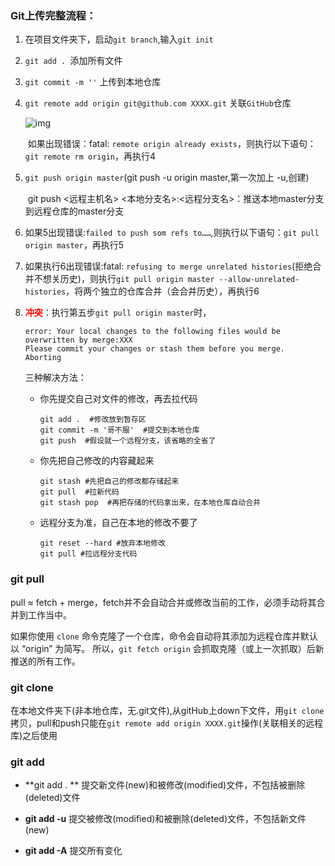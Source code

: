 ### Git上传完整流程：

1. 在项目文件夹下，启动`git branch`,输入`git init`

2. `git add . `添加所有文件

3. `git commit -m ''` 上传到本地仓库

4. `git remote add origin git@github.com XXXX.git` 关联`GitHub`仓库

   ![img](E:\daily_notes\Java\pictures\Git-0001)

   ​	如果出现错误：fatal: `remote origin already exists`，则执行以下语句：`git remote rm origin`，再执行4

5. `git push origin master`(git push -u origin master,第一次加上 -u,创建)

   ​	git push <远程主机名> <本地分支名>:<远程分支名>：推送本地master分支到远程仓库的master分支

6. 如果5出现错误:`failed to push som refs to……`,则执行以下语句：`git pull origin master`，再执行5

7. 如果执行6出现错误:fatal: `refusing to merge unrelated histories`(拒绝合并不想关历史)，则执行`git pull origin master --allow-unrelated-histories`，将两个独立的仓库合并（会合并历史），再执行6

8. <font color=ff0000>**冲突**</font>：执行第五步`git pull origin master`时，

   ~~~
   error: Your local changes to the following files would be overwritten by merge:XXX
   Please commit your changes or stash them before you merge.
   Aborting
   ~~~

   三种解决方法：

   - 你先提交自己对文件的修改，再去拉代码

     ~~~git
     git add .  #修改放到暂存区 
     git commit -m '哥不服'  #提交到本地仓库
     git push  #假设就一个远程分支，该省略的全省了
     ~~~

   - 你先把自己修改的内容藏起来

     ```git
     git stash #先把自己的修改都存储起来
     git pull  #拉新代码
     git stash pop  #再把存储的代码拿出来，在本地仓库自动合并
     ```

   - 远程分支为准，自己在本地的修改不要了

     ```git
     git reset --hard #放弃本地修改
     git pull #拉远程分支代码
     ```

### git pull 

pull ≈ fetch + merge，fetch并不会自动合并或修改当前的工作，必须手动将其合并到工作当中。

如果你使用 `clone` 命令克隆了一个仓库，命令会自动将其添加为远程仓库并默认以 “origin” 为简写。 所以，`git fetch origin` 会抓取克隆（或上一次抓取）后新推送的所有工作。

### git clone

在本地文件夹下(非本地仓库，无.git文件),从gitHub上down下文件，用`git clone` 拷贝，pull和push只能在`git remote add origin XXXX.git`操作(关联相关的远程库)之后使用

### git add

- **git add . ** 提交新文件(new)和被修改(modified)文件，不包括被删除(deleted)文件

- **git add -u**  提交被修改(modified)和被删除(deleted)文件，不包括新文件(new)
- **git add -A**  提交所有变化

